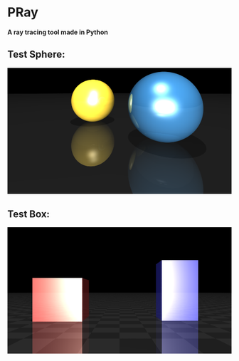 # **PRay**
**A ray tracing tool made in Python**

## **Test Sphere**:
![test_ball](/test/output/test_sphere.png)

## **Test Box**:
![test_box](/test/output/test_box.png)
